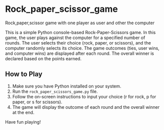 # Rock_paper_scissor_game
Rock,paper,scissor game with one player as user and other the computer

This is a simple Python console-based Rock-Paper-Scissors game. In this game, the user plays against the computer for a specified number of rounds. The user selects their choice (rock, paper, or scissors), and the computer randomly selects its choice. The game outcomes (ties, user wins, and computer wins) are displayed after each round. The overall winner is declared based on the points earned.

## How to Play

1. Make sure you have Python installed on your system.
2. Run the `rock_paper_scissors_game.py` file.
3. Follow the on-screen instructions to input your choice (r for rock, p for paper, or s for scissors).
4. The game will display the outcome of each round and the overall winner at the end.

Have fun playing!
